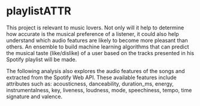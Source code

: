 # playlistATTR

This project is relevant to music lovers. Not only will it help to determine how accurate is the musical
preference of a listener, it could also help understand which audio features are likely to become more pleasant
than others. An ensemble to build machine learning algorithms that can predict the musical taste
(like/dislike) of a user based on the tracks presented  in his Spotify playlist will be made.

The following analysis also explores the audio features of the songs and extracted from the Spotify Web API.
These available features include attributes such as: acousticness, danceability, duration_ms, energy, 
instrumentalness, key, liveness, loudness, mode, speechiness, tempo, time signature and valence. 

